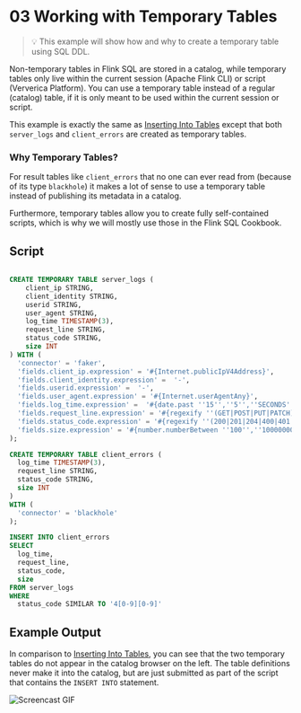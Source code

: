 # 03 Working with Temporary Tables

> :bulb: This example will show how and why to create a temporary table using SQL DDL.

Non-temporary tables in Flink SQL are stored in a catalog, while temporary tables only live within the current session (Apache Flink CLI) or script (Ververica Platform). 
You can use a temporary table instead of a regular (catalog) table, if it is only meant to be used within the current session or script.

This example is exactly the same as [Inserting Into Tables](../02/02_insert_into.md) except that both `server_logs` and `client_errors` are created as temporary tables.

### Why Temporary Tables?

For result tables like `client_errors` that no one can ever read from (because of its type `blackhole`) it makes a lot of sense to use a temporary table instead of publishing its metadata in a catalog. 

Furthermore, temporary tables allow you to create fully self-contained scripts, which is why we will mostly use those in the Flink SQL Cookbook.

## Script

```sql

CREATE TEMPORARY TABLE server_logs ( 
    client_ip STRING,
    client_identity STRING, 
    userid STRING, 
    user_agent STRING,
    log_time TIMESTAMP(3),
    request_line STRING, 
    status_code STRING, 
    size INT
) WITH (
  'connector' = 'faker', 
  'fields.client_ip.expression' = '#{Internet.publicIpV4Address}',
  'fields.client_identity.expression' =  '-',
  'fields.userid.expression' =  '-',
  'fields.user_agent.expression' = '#{Internet.userAgentAny}',
  'fields.log_time.expression' =  '#{date.past ''15'',''5'',''SECONDS''}',
  'fields.request_line.expression' = '#{regexify ''(GET|POST|PUT|PATCH){1}''} #{regexify ''(/search\.html|/login\.html|/prod\.html|cart\.html|/order\.html){1}''} #{regexify ''(HTTP/1\.1|HTTP/2|/HTTP/1\.0){1}''}',
  'fields.status_code.expression' = '#{regexify ''(200|201|204|400|401|403|301){1}''}',
  'fields.size.expression' = '#{number.numberBetween ''100'',''10000000''}'
);

CREATE TEMPORARY TABLE client_errors (
  log_time TIMESTAMP(3),
  request_line STRING,
  status_code STRING,
  size INT
)
WITH (
  'connector' = 'blackhole'
);

INSERT INTO client_errors
SELECT 
  log_time,
  request_line,
  status_code,
  size
FROM server_logs
WHERE 
  status_code SIMILAR TO '4[0-9][0-9]'
```

## Example Output

In comparison to [Inserting Into Tables](../02/02_insert_into.md), you can see that the two temporary tables do not appear in the catalog browser on the left. 
The table definitions never make it into the catalog, but are just submitted as part of the script that contains the `INSERT INTO` statement.

![Screencast GIF](https://user-images.githubusercontent.com/11538663/101192652-aac6a100-365b-11eb-82a3-5b86522e772c.gif)
  